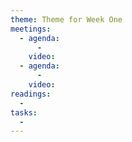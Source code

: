 ```yaml
---
theme: Theme for Week One
meetings: 
  - agenda:
      -
    video:
  - agenda:
      -
    video:
readings:
  -
tasks:
  -
---
```

